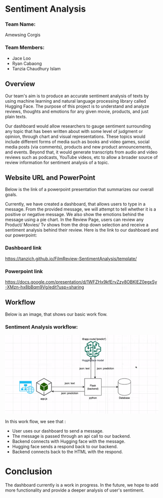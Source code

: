 # Sentiment Analysis 
### Team Name:
Amewsing Corgis

### Team Members:
- Jace Loo
- Ryan Cabaong
- Tanzia Chaudhury Islam

## Overview
Our team's aim is to produce an accurate sentiment analysis of texts by using machine learning and natural language processing library called Hugging Face. The purpose of this project is to understand and analyze reviews, thoughts and emotions for any given movie, products, and just plain texts.

Our dashboard would allow researchers to gauge sentiment surrounding any topic that has been written about with some level of judgment or opinion, through chart and visual representations. These topics would include different forms of media such as books and video games, social media posts (via comments), products and new product announcements, and events. Beyond that, it would generate transcripts from audio and video reviews such as podcasts, YouTube videos, etc to allow a broader source of review information for sentiment analysis of a topic.

## Website URL and PowerPoint
Below is the link of a powerpoint presentation that summarizes our overall goals. 

Currently, we have created a dashboard, that allows users to type in a message. From the provided message, we will attempt to tell whether it is a positive or negative message. We also show the emotions behind the message using a pie chart. In the Review Page, users can review any Product/ Movies/ Tv shows from the drop down selection and receive a sentiment analysis behind their review. Here is the link to our dashboard and our powerpoint: 

### Dashboard link
https://tanzich.github.io/FilmReview-SentimentAnalysis/template/

### Powerpoint link
https://docs.google.com/presentation/d/1WFZHx9kfErvZzy8OBKlEZ0egxSy-XMzn-hx8bBqm9Vg/edit?usp=sharing

## Workflow
Below is an image, that shows our basic work flow. 

### Sentiment Analysis workflow:
![workflow](img/workFlow.png)

In this work flow, we see that :
- User uses our dashboard to send a message.
- The message is passed through an api call to our backend.
- Backend connects with Hugging face with the message.
- Hugging face sends a respond back to our backend.
- Backend connects back to the HTML with the respond. 

# Conclusion
The dashboard currently is a work in progress. In the future, we hope to add more functionality and provide a deeper analysis of user's sentiment. 



